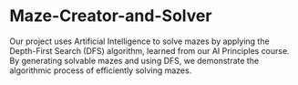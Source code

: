 # Maze-Creator-and-Solver
 Our project uses Artificial Intelligence to solve mazes by applying the Depth-First Search (DFS) algorithm, learned from our AI Principles course. By generating solvable mazes and using DFS, we demonstrate the algorithmic process of efficiently solving mazes.
